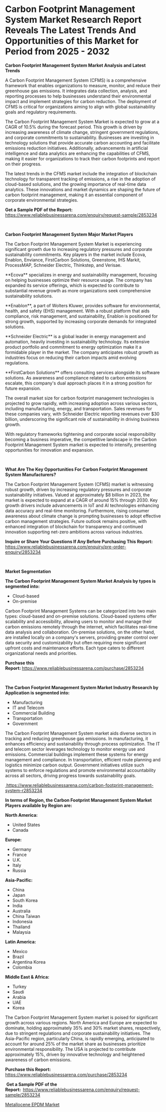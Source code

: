 <p><h1>Carbon Footprint Management System Market Research Report Reveals The Latest Trends And Opportunities of this Market for Period from 2025 - 2032</h1></p><p><strong>Carbon Footprint Management System Market Analysis and Latest Trends</strong></p>
<p><p>A Carbon Footprint Management System (CFMS) is a comprehensive framework that enables organizations to measure, monitor, and reduce their greenhouse gas emissions. It integrates data collection, analysis, and reporting processes to help businesses understand their environmental impact and implement strategies for carbon reduction. The deployment of CFMS is critical for organizations aiming to align with global sustainability goals and regulatory requirements.</p><p>The Carbon Footprint Management System Market is expected to grow at a CAGR of 10.5% during the forecast period. This growth is driven by increasing awareness of climate change, stringent government regulations, and corporate commitments to sustainability. Businesses are investing in technology solutions that provide accurate carbon accounting and facilitate emissions reduction initiatives. Additionally, advancements in artificial intelligence and data analytics are enhancing the capabilities of CFMS, making it easier for organizations to track their carbon footprints and report on their progress.</p><p>The latest trends in the CFMS market include the integration of blockchain technology for transparent tracking of emissions, a rise in the adoption of cloud-based solutions, and the growing importance of real-time data analytics. These innovations and market dynamics are shaping the future of carbon footprint management, making it an essential component of corporate environmental strategies.</p></p>
<p><strong>Get a Sample PDF of the Report:&nbsp;</strong> <a href="https://www.reliablebusinessarena.com/enquiry/request-sample/2853234?utm_campaign=3286&utm_medium=2&utm_source=Github&utm_content=ia&utm_term=11032025&utm_id=carbon-footprint-management-system">https://www.reliablebusinessarena.com/enquiry/request-sample/2853234</a></p>
<p>&nbsp;</p>
<p><strong>Carbon Footprint Management System Major Market Players</strong></p>
<p><p>The Carbon Footprint Management System Market is experiencing significant growth due to increasing regulatory pressures and corporate sustainability commitments. Key players in the market include Ecova, Enablon, Enviance, FirstCarbon Solutions, Greenstone, IHS Markit, ProcessMAP, Schneider Electric, Thinkstep, and Verisae.</p><p>**Ecova** specializes in energy and sustainability management, focusing on helping businesses optimize their resource usage. The company has expanded its service offerings, which is expected to contribute to substantial revenue growth as more organizations seek comprehensive sustainability solutions.</p><p>**Enablon**, a part of Wolters Kluwer, provides software for environmental, health, and safety (EHS) management. With a robust platform that aids compliance, risk management, and sustainability, Enablon is positioned for strong growth, supported by increasing corporate demands for integrated solutions.</p><p>**Schneider Electric** is a global leader in energy management and automation, heavily investing in sustainability technology. Its extensive product portfolio and commitment to energy optimization make it a formidable player in the market. The company anticipates robust growth as industries focus on reducing their carbon impacts amid evolving regulations.</p><p>**FirstCarbon Solutions** offers consulting services alongside its software solutions. As awareness and compliance related to carbon emissions escalate, this company's dual approach places it in a strong position for future expansion.</p><p>The overall market size for carbon footprint management technologies is projected to grow rapidly, with increasing adoption across various sectors, including manufacturing, energy, and transportation. Sales revenues for these companies vary, with Schneider Electric reporting revenues over $30 billion, underscoring the significant role of sustainability in driving business growth. </p><p>With regulatory frameworks tightening and corporate social responsibility becoming a business imperative, the competitive landscape in the Carbon Footprint Management System market is expected to intensify, presenting opportunities for innovation and expansion.</p></p>
<p>&nbsp;</p>
<p><strong>What Are The Key Opportunities For Carbon Footprint Management System Manufacturers?</strong></p>
<p><p>The Carbon Footprint Management System (CFMS) market is witnessing robust growth, driven by increasing regulatory pressures and corporate sustainability initiatives. Valued at approximately $8 billion in 2023, the market is expected to expand at a CAGR of around 15% through 2030. Key growth drivers include advancements in IoT and AI technologies enhancing data accuracy and real-time monitoring. Furthermore, rising consumer awareness about climate change is prompting businesses to adopt effective carbon management strategies. Future outlook remains positive, with enhanced integration of blockchain for transparency and continued innovation supporting net-zero ambitions across various industries.</p></p>
<p><strong>Inquire or Share Your Questions If Any Before Purchasing This Report:</strong> <a href="https://www.reliablebusinessarena.com/enquiry/pre-order-enquiry/2853234?utm_campaign=3286&utm_medium=2&utm_source=Github&utm_content=ia&utm_term=11032025&utm_id=carbon-footprint-management-system">https://www.reliablebusinessarena.com/enquiry/pre-order-enquiry/2853234</a></p>
<p>&nbsp;</p>
<p><strong>Market Segmentation</strong></p>
<p><strong>The Carbon Footprint Management System Market Analysis by types is segmented into:</strong></p>
<p><ul><li>Cloud-based</li><li>On-premise</li></ul></p>
<p><p>Carbon Footprint Management Systems can be categorized into two main types: cloud-based and on-premise solutions. Cloud-based systems offer scalability and accessibility, allowing users to monitor and manage their carbon emissions remotely through the internet, which facilitates real-time data analysis and collaboration. On-premise solutions, on the other hand, are installed locally on a company's servers, providing greater control over data security and customizability but often requiring more significant upfront costs and maintenance efforts. Each type caters to different organizational needs and priorities.</p></p>
<p><strong>Purchase this Report:&nbsp;</strong><a href="https://www.reliablebusinessarena.com/purchase/2853234?utm_campaign=3286&utm_medium=2&utm_source=Github&utm_content=ia&utm_term=11032025&utm_id=carbon-footprint-management-system">https://www.reliablebusinessarena.com/purchase/2853234</a></p>
<p>&nbsp;</p>
<p><strong>The Carbon Footprint Management System Market Industry Research by Application is segmented into:</strong></p>
<p><ul><li>Manufacturing</li><li>IT and Telecom</li><li>Commercial Building</li><li>Transportation</li><li>Government</li></ul></p>
<p><p>The Carbon Footprint Management System market aids diverse sectors in tracking and reducing greenhouse gas emissions. In manufacturing, it enhances efficiency and sustainability through process optimization. The IT and telecom sector leverages technology to monitor energy use and emissions. Commercial buildings implement these systems for energy management and compliance. In transportation, efficient route planning and logistics minimize carbon output. Government initiatives utilize such systems to enforce regulations and promote environmental accountability across all sectors, driving progress towards sustainability goals.</p></p>
<p><a href="https://www.reliablebusinessarena.com/carbon-footprint-management-system-r2853234?utm_campaign=3286&utm_medium=2&utm_source=Github&utm_content=ia&utm_term=11032025&utm_id=carbon-footprint-management-system">&nbsp;https://www.reliablebusinessarena.com/carbon-footprint-management-system-r2853234</a></p>
<p><strong>In terms of Region, the Carbon Footprint Management System Market Players available by Region are:</strong></p>
<p>
    <p> <strong> North America: </strong>
        <ul>
            <li>United States</li>
            <li>Canada</li>
        </ul>
        </p> 
    <p> <strong> Europe: </strong>
        <ul>
            <li>Germany</li>
            <li>France</li>
            <li>U.K.</li>
            <li>Italy</li>
            <li>Russia</li>
        </ul>
        </p> 
    <p> <strong> Asia-Pacific: </strong>
        <ul>
            <li>China</li>
            <li>Japan</li>
            <li>South Korea</li>
            <li>India</li>
            <li>Australia</li>
            <li>China Taiwan</li>
            <li>Indonesia</li>
            <li>Thailand</li>
            <li>Malaysia</li>
        </ul>
        </p> 
    <p> <strong> Latin America: </strong>
        <ul>
            <li>Mexico</li>
            <li>Brazil</li>
            <li>Argentina Korea</li>
            <li>Colombia</li>
        </ul>
        </p> 
    <p> <strong> Middle East & Africa: </strong>
        <ul>
            <li>Turkey</li>
            <li>Saudi</li>
            <li>Arabia</li>
            <li>UAE</li>
            <li>Korea</li>
        </ul>
    </p>
    </p>
<p><p>The Carbon Footprint Management System market is poised for significant growth across various regions. North America and Europe are expected to dominate, holding approximately 35% and 30% market shares, respectively, due to stringent regulations and corporate sustainability initiatives. The Asia-Pacific region, particularly China, is rapidly emerging, anticipated to account for around 25% of the market share as businesses prioritize environmental responsibility. The USA is projected to contribute approximately 15%, driven by innovative technology and heightened awareness of carbon emissions.</p></p>
<p><strong>Purchase this Report: </strong><a href="https://www.reliablebusinessarena.com/purchase/2853234?utm_campaign=3286&utm_medium=2&utm_source=Github&utm_content=ia&utm_term=11032025&utm_id=carbon-footprint-management-system">https://www.reliablebusinessarena.com/purchase/2853234</a></p>
<p>&nbsp;<strong>Get a Sample PDF of the Report:&nbsp;&nbsp;</strong><a href="https://www.reliablebusinessarena.com/enquiry/request-sample/2853234?utm_campaign=3286&utm_medium=2&utm_source=Github&utm_content=ia&utm_term=11032025&utm_id=carbon-footprint-management-system">https://www.reliablebusinessarena.com/enquiry/request-sample/2853234</a></p>
<p><strong></strong></p>
<p><p><a href="https://github.com/benhaeneye/Market-Research-Report-List-1/blob/main/metallocene-epdm-market.md?utm_campaign=3286&utm_medium=2&utm_source=Github&utm_content=ia&utm_term=11032025&utm_id=carbon-footprint-management-system">Metallocene EPDM Market</a></p></p>